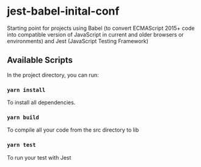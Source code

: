 # jest-babel-inital-conf

Starting point for projects using Babel (to convert ECMAScript 2015+ code into compatible version of JavaScript in current and older browsers or environments) and Jest (JavaScript Testing Framework)

## Available Scripts

In the project directory, you can run:

### `yarn install`

To install all dependencies.

### `yarn build`

To compile all your code from the src directory to lib

### `yarn test`

To run your test with Jest
